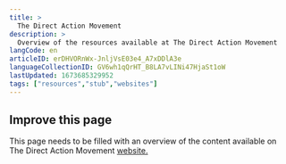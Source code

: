 ```yaml
---
title: >
  The Direct Action Movement
description: >
  Overview of the resources available at The Direct Action Movement
langCode: en
articleID: erDHVORnWx-JnljVsE03e4_A7xDDlA3e
languageCollectionID: GV6wh1qQrHT_B8LA7vLINi47HjaSt1oW
lastUpdated: 1673685329952
tags: ["resources","stub","websites"]
---
```


## **Improve this page**

This page needs to be filled with an overview of the content available on The Direct Action Movement [website.](https://www.thedirectactionmovement.com/activate)
